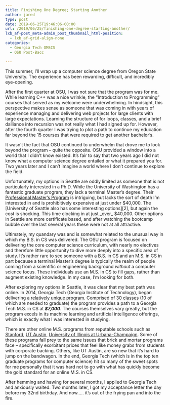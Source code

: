 ```yaml
---
title: Finishing One Degree; Starting Another
author: jared
type: post
date: 2019-06-25T19:46:06+00:00
url: /2019/06/25/finishing-one-degree-starting-another/
lxb_af-post_meta-admin_post_thumbnail_html-position:
  - lxb_af-grid-align-none
categories:
  - Georgia Tech OMSCS
  - OSU Post-Bacc

---
```

This summer, I&#8217;ll wrap up a computer science degree from Oregon State University. The experience has been rewarding, difficult, and incredibly eye-opening.

After the first quarter at OSU, I was not sure that the program was for me. While learning C++ was a nice wrinkle, the &#8220;Introduction to Programming&#8221; courses that served as my welcome were underwhelming. In hindsight, this perspective makes sense as someone that was coming in with years of experience managing and delivering web projects for large clients with large expectations. Learning the structure of for loops, classes, and a brief dalliance into recursion was not really what I had signed up for. However, after the fourth quarter I was trying to plot a path to continue my education far beyond the 15 courses that were required to get another bachelor&#8217;s.

It wasn&#8217;t the fact that OSU continued to underwhelm that drove me to look beyond the program &#8211; quite the opposite. OSU provided a window into a world that I didn&#8217;t know existed. It&#8217;s fair to say that two years ago I did not know what a computer science degree entailed or what it prepared you for. Two years later and I can&#8217;t imagine a world where I don&#8217;t continue to explore the field. <!--more-->

Unfortunately, my options in Seattle are oddly limited as someone that is not particularly interested in a Ph.D. While the University of Washington has a fantastic graduate program, they lack a terminal Master&#8217;s degree. Their [Professional Master&#8217;s Program][1] is intriguing, but lacks the sort of depth I&#8217;m interested in and is prohibitively expensive at just under $40,000. The [University of Seattle also has some interesting options][2], but again the cost is shocking. This time clocking in at just _over_ $40,000. Other options in Seattle are more certificate based, and after watching the bootcamp bubble over the last several years these were not at all attractive.

Ultimately, my quandary was and is somewhat related to the unusual way in which my B.S. in CS was delivered. The OSU program is focused on delivering the core computer science curriculum, with nearly no electives and therefore little opportunity to dive more deeply into a specific area of study. It&#8217;s rather rare to see someone with a B.S. in CS and an M.S. in CS in part because a terminal Master&#8217;s degree is typically the realm of people coming from a scientific or engineering background _without_ a computer science focus. These individuals use an M.S. in CS to fill gaps, rather than augment existing knowledge. In my case, I&#8217;m looking for both.

After exploring my options in Seattle, it was clear that my best path was online. In 2014, Georgia Tech (Georgia Institute of Technology), began delivering [a relatively unique program][3]. Comprised of [30 classes][4] (10 of which are needed to graduate) the program provides a path to a Georgia Tech M.S. in CS at _**$7,000**_. The courses themselves vary greatly, but the program excels in its machine learning and artificial intelligence offerings, which is exactly what I was interested in studying.

There are other online M.S. programs from reputable schools such as [Stanford][5], [UT Austin,][6] [University of Illinois at Urbana-Champaign][7]. Some of these programs fall prey to the same issues that brick and mortar programs face &#8211; specifically exorbitant prices that feel like money grabs from students with corporate backing. Others, like UT Austin, are so new that it&#8217;s hard to jump on the bandwagon. In the end, Georgia Tech (which is in the top ten graduate programs for computer science) hit so many of the sweet spots for me personally that it was hard not to go with what has quickly become the gold standard for an online M.S. in CS.

After hemming and hawing for several months, I applied to Georgia Tech and anxiously waited. Two months later, I got my acceptance letter the day before my 32nd birthday. And now&#8230;.. it&#8217;s out of the frying pan and into the fire.

 [1]: https://www.cs.washington.edu/academics/pmp
 [2]: https://www.seattleu.edu/scieng/computer-science/graduate/mscs/
 [3]: http://www.omscs.gatech.edu/
 [4]: http://www.omscs.gatech.edu/current-courses
 [5]: https://scpd.stanford.edu/public/category/courseCategoryCertificateProfile.do?method=load&certificateId=1240861
 [6]: https://www.cs.utexas.edu/msonline
 [7]: https://cs.illinois.edu/academics/graduate/professional-mcs-program/online-master-computer-science